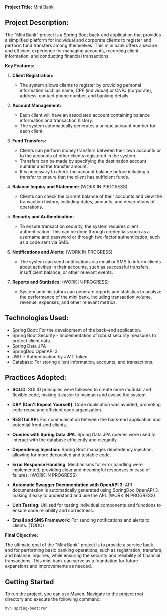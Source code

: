 **Project Title:** Mini Bank

## **Project Description:**

The "Mini Bank" project is a Spring Boot back-end application that provides a simplified platform for individual and corporate clients to register and perform fund transfers among themselves. This mini bank offers a secure and efficient experience for managing accounts, recording client information, and conducting financial transactions.

**Key Features:**

1. **Client Registration:**
   - The system allows clients to register by providing personal information such as name, CPF (individual) or CNPJ (corporate), address, contact phone number, and banking details.

2. **Account Management:**
   - Each client will have an associated account containing balance information and transaction history.
   - The system automatically generates a unique account number for each client.

3. **Fund Transfers:**
   - Clients can perform money transfers between their own accounts or to the accounts of other clients registered in the system.
   - Transfers can be made by specifying the destination account number and the transfer amount.
   - It is necessary to check the account balance before initiating a transfer to ensure that the client has sufficient funds.

4. **Balance Inquiry and Statement:** (WORK IN PROGRESS)
   - Clients can check the current balance of their accounts and view the transaction history, including dates, amounts, and descriptions of operations.

5. **Security and Authentication:**
   - To ensure transaction security, the system requires client authentication. This can be done through credentials such as a username and password or through two-factor authentication, such as a code sent via SMS.

6. **Notifications and Alerts:** (WORK IN PROGRESS)
   - The system can send notifications via email or SMS to inform clients about activities in their accounts, such as successful transfers, insufficient balance, or other relevant events.

7. **Reports and Statistics:** (WORK IN PROGRESS)
   - System administrators can generate reports and statistics to analyze the performance of the mini bank, including transaction volume, revenue, expenses, and other relevant metrics.

## **Technologies Used:**

- Spring Boot: For the development of the back-end application.
- Spring Boot Security - Implementation of robust security measures to protect client data.
- Spring Data JPA
- SpringDoc OpenAPI 3
- JWT - Authentication by JWT Token.
- Database: For storing client information, accounts, and transactions.

## **Practices Adopted:**

 - **SOLID**: SOLID principles were followed to create more modular and flexible code, making it easier to maintain and evolve the system.

- **DRY (Don't Repeat Yourself)**: Code duplication was avoided, promoting code reuse and efficient code organization.

- **RESTful API**: For communication between the back-end application and potential front-end clients.

- **Queries with Spring Data JPA**: Spring Data JPA queries were used to interact with the database efficiently and elegantly.

- **Dependency Injection**: Spring Boot manages dependency injection, allowing for more decoupled and testable code.

- **Error Response Handling**: Mechanisms for error handling were implemented, providing clear and meaningful responses in case of failures. (WORK IN PROGRESS)

- **Automatic Swagger Documentation with OpenAPI 3**: API documentation is automatically generated using SpringDoc OpenAPI 3, making it easy to understand and use the API. (WORK IN PROGRESS)

- **Unit Testing**: Utilized for testing individual components and functions to ensure code reliability and correctness.

- **Email and SMS Framework**: For sending notifications and alerts to clients. (TODO)



**Final Objective:**

The ultimate goal of the "Mini Bank" project is to provide a service back-end for performing basic banking operations, such as registration, transfers, and balance inquiries, while ensuring the security and reliability of financial transactions. This mini bank can serve as a foundation for future expansions and improvements as needed.

## Getting Started

To run the project, you can use Maven. Navigate to the project root directory and execute the following command:

```shell
mvn spring-boot:run